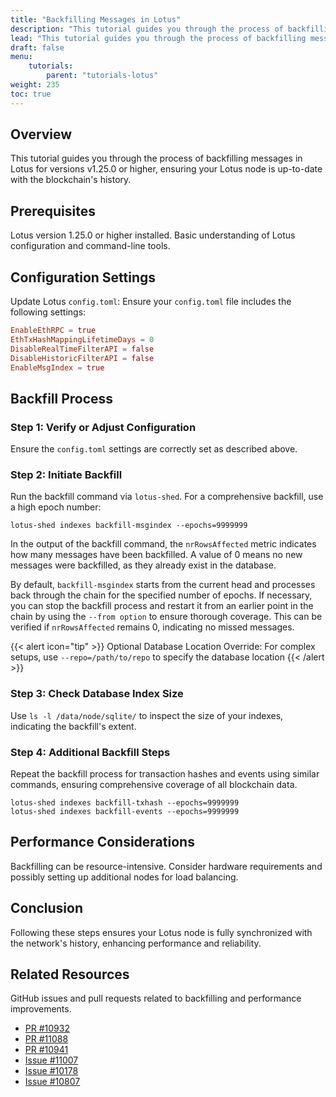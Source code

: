 ```yaml
---
title: "Backfilling Messages in Lotus"
description: "This tutorial guides you through the process of backfilling messages in Lotus."
lead: "This tutorial guides you through the process of backfilling messages in Lotus for versions v1.25.1 or higher, ensuring your Lotus node is up-to-date with the blockchain's history."
draft: false
menu:
    tutorials:
        parent: "tutorials-lotus"
weight: 235
toc: true
---
```


## Overview
This tutorial guides you through the process of backfilling messages in Lotus for versions v1.25.0 or higher, ensuring your Lotus node is up-to-date with the blockchain's history.

## Prerequisites
Lotus version 1.25.0 or higher installed.
Basic understanding of Lotus configuration and command-line tools.

## Configuration Settings
Update Lotus `config.toml`: Ensure your `config.toml` file includes the following settings:

```toml
EnableEthRPC = true
EthTxHashMappingLifetimeDays = 0
DisableRealTimeFilterAPI = false
DisableHistoricFilterAPI = false
EnableMsgIndex = true
```

## Backfill Process
### Step 1: Verify or Adjust Configuration
Ensure the `config.toml` settings are correctly set as described above.

### Step 2: Initiate Backfill
Run the backfill command via `lotus-shed`. For a comprehensive backfill, use a high epoch number:

```shell
lotus-shed indexes backfill-msgindex --epochs=9999999
```
In the output of the backfill command, the `nrRowsAffected` metric indicates how many messages have been backfilled. A value of 0 means no new messages were backfilled, as they already exist in the database.

By default, `backfill-msgindex` starts from the current head and processes back through the chain for the specified number of epochs. If necessary, you can stop the backfill process and restart it from an earlier point in the chain by using the `--from option` to ensure thorough coverage. This can be verified if `nrRowsAffected` remains 0, indicating no missed messages.

{{< alert icon="tip" >}}
Optional Database Location Override: For complex setups, use `--repo=/path/to/repo` to specify the database location
{{< /alert >}}


### Step 3: Check Database Index Size
Use `ls -l /data/node/sqlite/` to inspect the size of your indexes, indicating the backfill's extent.

### Step 4: Additional Backfill Steps
Repeat the backfill process for transaction hashes and events using similar commands, ensuring comprehensive coverage of all blockchain data.
```shell
lotus-shed indexes backfill-txhash --epochs=9999999
lotus-shed indexes backfill-events --epochs=9999999
```

## Performance Considerations
Backfilling can be resource-intensive. Consider hardware requirements and possibly setting up additional nodes for load balancing.

## Conclusion
Following these steps ensures your Lotus node is fully synchronized with the network's history, enhancing performance and reliability.

## Related Resources
GitHub issues and pull requests related to backfilling and performance improvements.
- [PR #10932](https://github.com/filecoin-project/lotus/pull/10932)
- [PR #11088](https://github.com/filecoin-project/lotus/pull/11088)
- [PR #10941](https://github.com/filecoin-project/lotus/pull/10941)
- [Issue #11007](https://github.com/filecoin-project/lotus/issues/11007)
- [Issue #10178](https://github.com/filecoin-project/lotus/issues/10178)
- [Issue #10807](https://github.com/filecoin-project/lotus/issues/10807)
